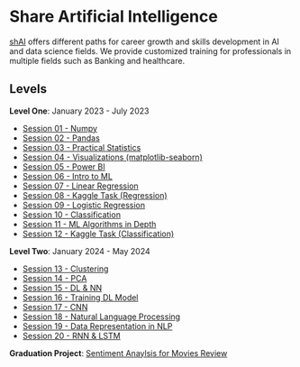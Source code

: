 # Share Artificial Intelligence
[shAI](https://shaiforai.com/) offers different paths for career growth and skills development in AI and data science fields. We provide customized training for professionals in multiple fields such as Banking and healthcare.

## Levels
**Level One**: January 2023 - July 2023
- [Session 01 - Numpy](Session%2001%20-%20Numpy)
- [Session 02 - Pandas](Session%2002%20-%20Pandas)
- [Session 03 - Practical Statistics](Session%2003%20-%20%20Practical%20Statistics)
- [Session 04 - Visualizations (matplotlib-seaborn)](Session%2004%20-%20Visualizations%20%5Bmatplotlib-seaborn%5D)
- [Session 05 - Power BI](Session%2005%20-%20Power%20BI)
- [Session 06 - Intro to ML](Session%2006%20-%20Intro%20to%20ML)
- [Session 07 - Linear Regression](Session%2007%20-%20Linear%20Regression)
- [Session 08 - Kaggle Task (Regression)](Session%2008%20-%20Kaggle%20Task%20%5BRegression%5D)
- [Session 09 - Logistic Regression](Session%2009%20-%20Logistic%20Regression)
- [Session 10 - Classification](Session%2010%20-%20Classification)
- [Session 11 - ML Algorithms in Depth](Session%2011%20-%20ML%20Algorithms%20in%20Depth)
- [Session 12 - Kaggle Task (Classification)](Session%2012%20-%20Kaggle%20Task%20%5BClassification%5D)

**Level Two**: January 2024 - May 2024
- [Session 13 - Clustering](Session%2013%20-%20Clustering)
- [Session 14 - PCA](Session%2014%20-%20PCA)
- [Session 15 - DL & NN](Session%2015%20-%20DL%20&%20NN)
- [Session 16 - Training DL Model](Session%2016%20-%20Training%20DL%20Model)
- [Session 17 - CNN](Session%2017%20-%20CNN)
- [Session 18 - Natural Language Processing](Session%2018%20-%20Natural%20Language%20Processing)
- [Session 19 - Data Representation in NLP](Session%2019%20-%20Data%20Representation%20in%20NLP)
- [Session 20 - RNN & LSTM](Session%2020%20-%20RNN%20&%20LSTM)

**Graduation Project**: [Sentiment Anaylsis for Movies Review](https://github.com/kershrita/Sentiment-Anaylsis-for-Movies-Review)

